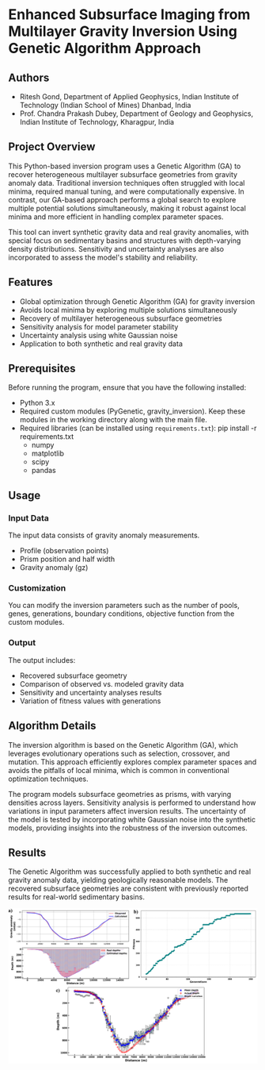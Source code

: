 # Enhanced Subsurface Imaging from Multilayer Gravity Inversion Using Genetic Algorithm Approach

## Authors
- Ritesh Gond, Department of Applied Geophysics, Indian Institute of Technology (Indian School of Mines) Dhanbad, India
- Prof. Chandra Prakash Dubey, Department of Geology and Geophysics, Indian Institute of Technology, Kharagpur, India

## Project Overview
This Python-based inversion program uses a Genetic Algorithm (GA) to recover heterogeneous multilayer subsurface geometries from gravity anomaly data. Traditional inversion techniques often struggled with local minima, required manual tuning, and were computationally expensive. In contrast, our GA-based approach performs a global search to explore multiple potential solutions simultaneously, making it robust against local minima and more efficient in handling complex parameter spaces.

This tool can invert synthetic gravity data and real gravity anomalies, with special focus on sedimentary basins and structures with depth-varying density distributions. Sensitivity and uncertainty analyses are also incorporated to assess the model's stability and reliability.

## Features
- Global optimization through Genetic Algorithm (GA) for gravity inversion
- Avoids local minima by exploring multiple solutions simultaneously
- Recovery of multilayer heterogeneous subsurface geometries
- Sensitivity analysis for model parameter stability
- Uncertainty analysis using white Gaussian noise
- Application to both synthetic and real gravity data

## Prerequisites
Before running the program, ensure that you have the following installed:
- Python 3.x
- Required custom modules (PyGenetic, gravity_inversion). Keep these modules in the working directory along with the main file.
- Required libraries (can be installed using `requirements.txt`):
  pip install -r requirements.txt
  - numpy
  - matplotlib
  - scipy
  - pandas

## Usage
### Input Data
The input data consists of gravity anomaly measurements.
- Profile (observation points)
- Prism position and half width
- Gravity anomaly (gz)


### Customization
You can modify the inversion parameters such as the number of pools, genes, generations, boundary conditions, objective function from the custom modules.

### Output
The output includes:
- Recovered subsurface geometry
- Comparison of observed vs. modeled gravity data
- Sensitivity and uncertainty analyses results
- Variation of fitness values with generations


## Algorithm Details
The inversion algorithm is based on the Genetic Algorithm (GA), which leverages evolutionary operations such as selection, crossover, and mutation. This approach efficiently explores complex parameter spaces and avoids the pitfalls of local minima, which is common in conventional optimization techniques. 

The program models subsurface geometries as prisms, with varying densities across layers. Sensitivity analysis is performed to understand how variations in input parameters affect inversion results. The uncertainty of the model is tested by incorporating white Gaussian noise into the synthetic models, providing insights into the robustness of the inversion outcomes.

## Results
The Genetic Algorithm was successfully applied to both synthetic and real gravity anomaly data, yielding geologically reasonable models. The recovered subsurface geometries are consistent with previously reported results for real-world sedimentary basins.

![Description of the image](basin_inversion.jpg)
